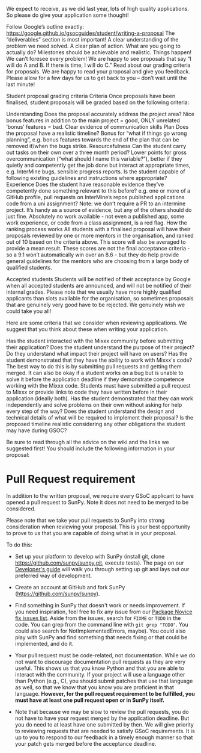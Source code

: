 We expect to receive, as we did last year, lots of high quality applications.
So please do give your application some thought!


Follow Google’s outline exactly: https://google.github.io/gsocguides/student/writing-a-proposal
The “deliverables” section is most important!
A clear understanding of the problem we need solved.
A clear plan of action. What are you going to actually do?
Milestones should be achievable and realistic.
Things happen! We can’t foresee every problem! We are happy to see proposals that say “I will do A and B. If there is time, I will do C.”
Read about our grading criteria for proposals.
We are happy to read your proposal and give you feedback. Please allow for a few days for us to get back to you – don’t wait until the last minute!


Student proposal grading criteria
Criteria
Once proposals have been finalised, student proposals will be graded based on the following criteria:

Understanding
Does the proposal accurately address the project area?
Nice bonus features in addition to the main project = good, ONLY unrelated ‘bonus’ features = bad.
Clear evidence of communication skills
Plan
Does the proposal have a realistic timeline?
Bonus for “what if things go wrong planning”, e.g. bonus features towards the end of the plan that can be removed if/when the bugs strike.
Resourcefulness
Can the student carry out tasks on their own over a three month period?
Lower points for gross overcommunication (“what should I name this variable?”), better if they quietly and competently get the job done but interact at appropriate times, e.g. InterMine bugs, sensible progress reports.
Is the student capable of following existing guidelines and instructions where appropriate?
Experience
Does the student have reasonable evidence they’ve competently done something relevant to this before? e.g. one or more of
a GitHub profile,
pull requests on InterMine’s repos
published applications
code from a uni assignment?
Note: we don’t require a PR to an intermine project. It’s handy as a source of evidence, but any of the others should do just fine.
Absolutely no work available - not even a published app, some work experience, or code from a class assignment, is a red flag.
How the ranking process works
All students with a finalised proposal will have their proposals reviewed by one or more mentors in the organisation, and ranked out of 10 based on the criteria above. This score will also be averaged to provide a mean result. These scores are not the final acceptance criteria - so a 9.1 won’t automatically win over an 8.6 - but they do help provide general guidelines for the mentors who are choosing from a large body of qualified students.

Accepted students
Students will be notified of their acceptance by Google when all accepted students are announced, and will not be notified of their internal grades. Please note that we usually have more highly qualified applicants than slots available for the organisation, so sometimes proposals that are genuinely very good have to be rejected. We genuinely wish we could take you all!

Here are some criteria that we consider when reviewing applications. We suggest that you think about these when writing your application.

Has the student interacted with the Mixxx community before submitting their application?
Does the student understand the purpose of their project? Do they understand what impact their project will have on users?
Has the student demonstrated that they have the ability to work with Mixxx's code? The best way to do this is by submitting pull requests and getting them merged. It can also be okay if a student works on a bug but is unable to solve it before the application deadline if they demonstrate competence working with the Mixxx code. Students must have submitted a pull request to Mixxx or provide links to code they have written before in their application (ideally both).
Has the student demonstrated that they can work independently and solve problems on their own without asking for help every step of the way?
Does the student understand the design and technical details of what will be required to implement their proposal?
Is the proposed timeline realistic considering any other obligations the student may have during GSOC?

Be sure to read through all the advice on the wiki and the links we suggested first!
You should include the following information in your proposal:


# Pull Request requirement

In addition to the written proposal, we require every GSoC applicant to have opened a pull request to SunPy.
Note it does not need to be merged to be considered.

Please note that we take your pull requests to SunPy into strong consideration when reviewing your proposal.
This is your best opportunity to prove to us that you are capable of doing what is in your proposal.

To do this:

* Set up your platform to develop with SunPy (install git, clone https://github.com/sunpy/sunpy.git, execute tests).
  The page on our [Developer's guide](http://docs.sunpy.org/en/latest/dev_guide/newcomers.html) will walk you through setting up git and lays out our preferred way of development.

* Create an account at GitHub and fork SunPy (https://github.com/sunpy/sunpy).

* Find something in SunPy that doesn't work or needs improvement.
  If you need inspiration, feel free to fix any issue from our [Package Novice fix issues list](https://github.com/sunpy/sunpy/issues?q=is%3Aissue+is%3Aopen+label%3A%22Package+Novice%22).
  Aside from the issues, search for `FIXME` or `TODO` in the code.
  You can grep from the command line with `git grep "TODO"`.
  You could also search for NotImplementedErrors, maybe).
  You could also play with SunPy and find something that needs fixing or that could be implemented, and do it.

* Your pull request must be code-related, not documentation.
  While we do not want to discourage documentation pull requests as they are very useful.
  This shows us that you know Python and that you are able to interact with the community.
  If your project will use a language other than Python (e.g., C), you should submit patches that use that language as well, so that we know that you know you are proficient in that language.
  **However, for the pull request requirement to be fulfilled, you must have at least one pull request open or in SunPy itself.**

* Note that because we may be slow to review the pull requests, you do not
  have to have your request merged by the application deadline.
  But you do need to at least have one submitted by then.
  We will give priority to reviewing requests that are needed to satisfy GSoC requirements.
  It is up to you to respond to our feedback in a timely enough manner so that your patch gets merged before the acceptance deadline.
